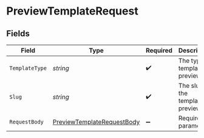 # PreviewTemplateRequest


## Fields

| Field                                                                               | Type                                                                                | Required                                                                            | Description                                                                         | Example                                                                             |
| ----------------------------------------------------------------------------------- | ----------------------------------------------------------------------------------- | ----------------------------------------------------------------------------------- | ----------------------------------------------------------------------------------- | ----------------------------------------------------------------------------------- |
| `TemplateType`                                                                      | *string*                                                                            | :heavy_check_mark:                                                                  | The type of template to preview                                                     | email                                                                               |
| `Slug`                                                                              | *string*                                                                            | :heavy_check_mark:                                                                  | The slug of the template to preview                                                 | welcome-email                                                                       |
| `RequestBody`                                                                       | [PreviewTemplateRequestBody](../../Models/Operations/PreviewTemplateRequestBody.md) | :heavy_minus_sign:                                                                  | Required parameters                                                                 |                                                                                     |